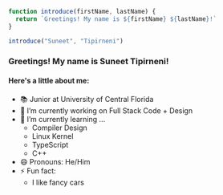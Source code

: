 ```javascript
function introduce(firstName, lastName) {
  return `Greetings! My name is ${firstName} ${lastName}!`
}

introduce("Suneet", "Tipirneni")
```

### Greetings! My name is Suneet Tipirneni!

#### Here's a little about me:

- 📚 Junior at University of Central Florida
- 🔭 I’m currently working on Full Stack Code + Design
- 🌱 I’m currently learning ...
  - Compiler Design
  - Linux Kernel
  - TypeScript
  - C++
- 😄 Pronouns: He/Him
- ⚡ Fun fact:
  - I like fancy cars

<!--
**suneettipirneni/suneettipirneni** is a ✨ _special_ ✨ repository because its `README.md` (this file) appears on your GitHub profile.

Here are some ideas to get you started:

- 🔭 I’m currently working on ...
  - Frontend Code + Desgin
- 🌱 I’m currently learning ...
- 👯 I’m looking to collaborate on ...
- 🤔 I’m looking for help with ...
- 💬 Ask me about ...
- 📫 How to reach me: ...
- 😄 Pronouns: ...
- ⚡ Fun fact: ...
-->
